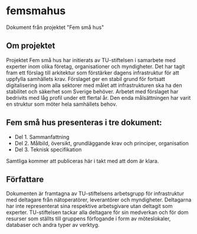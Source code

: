 # femsmahus
Dokument från projektet "Fem små hus"

## Om projektet

Projektet ​Fem små hus​ har initierats av TU-stiftelsen i samarbete med experter inom olika företag, organisationer och myndigheter. Det har tagit fram ett förslag till arkitektur som förstärker dagens infrastruktur för att uppfylla samhällets krav. Förslaget ger en stabil grund för fortsatt digitalisering inom alla sektorer med målet att infrastrukturen ska ha den stabilitet och säkerhet som Sverige behöver. Arbetet med förslaget har bedrivits med låg profil under ett flertal år. Den enda målsättningen har varit en struktur som möter hela samhällets behov.

## Fem små hus presenteras i tre dokument:

* Del 1. Sammanfattning
* Del 2. Målbild, översikt, grundläggande krav och principer, organisation
* Del 3. Teknisk specifikation

Samtliga kommer att publiceras här i takt med att dom är klara.

## Författare
Dokumenten är framtagna av TU-stiftelsens arbetsgrupp för infrastruktur med deltagare från nätoperatörer, leverantörer och myndigheter. Deltagarna har inte representerat sina respektive arbetsgivare utan deltagit som experter. TU-stiftelsen tackar alla deltagare för sin medverkan och för dom resurser som ställts till gruppens förfogande i form av möteslokaler, databaser och andra typer av verktyg.
